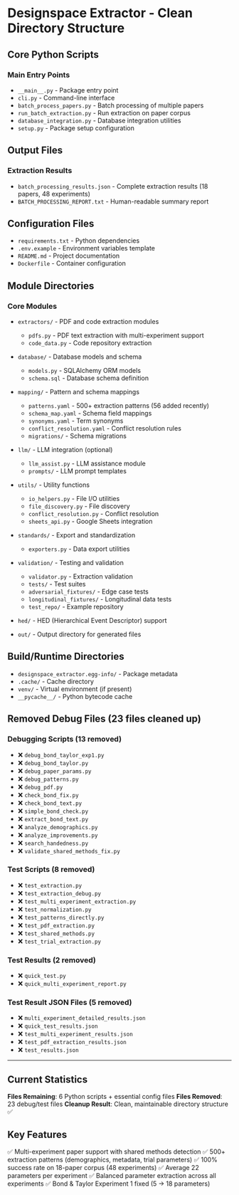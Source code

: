 # Designspace Extractor - Clean Directory Structure

## Core Python Scripts

### Main Entry Points
- `__main__.py` - Package entry point
- `cli.py` - Command-line interface
- `batch_process_papers.py` - Batch processing of multiple papers
- `run_batch_extraction.py` - Run extraction on paper corpus
- `database_integration.py` - Database integration utilities
- `setup.py` - Package setup configuration

## Output Files

### Extraction Results
- `batch_processing_results.json` - Complete extraction results (18 papers, 48 experiments)
- `BATCH_PROCESSING_REPORT.txt` - Human-readable summary report

## Configuration Files
- `requirements.txt` - Python dependencies
- `.env.example` - Environment variables template
- `README.md` - Project documentation
- `Dockerfile` - Container configuration

## Module Directories

### Core Modules
- `extractors/` - PDF and code extraction modules
  - `pdfs.py` - PDF text extraction with multi-experiment support
  - `code_data.py` - Code repository extraction
  
- `database/` - Database models and schema
  - `models.py` - SQLAlchemy ORM models
  - `schema.sql` - Database schema definition
  
- `mapping/` - Pattern and schema mappings
  - `patterns.yaml` - 500+ extraction patterns (56 added recently)
  - `schema_map.yaml` - Schema field mappings
  - `synonyms.yaml` - Term synonyms
  - `conflict_resolution.yaml` - Conflict resolution rules
  - `migrations/` - Schema migrations

- `llm/` - LLM integration (optional)
  - `llm_assist.py` - LLM assistance module
  - `prompts/` - LLM prompt templates

- `utils/` - Utility functions
  - `io_helpers.py` - File I/O utilities
  - `file_discovery.py` - File discovery
  - `conflict_resolution.py` - Conflict resolution
  - `sheets_api.py` - Google Sheets integration

- `standards/` - Export and standardization
  - `exporters.py` - Data export utilities

- `validation/` - Testing and validation
  - `validator.py` - Extraction validation
  - `tests/` - Test suites
  - `adversarial_fixtures/` - Edge case tests
  - `longitudinal_fixtures/` - Longitudinal data tests
  - `test_repo/` - Example repository

- `hed/` - HED (Hierarchical Event Descriptor) support

- `out/` - Output directory for generated files

## Build/Runtime Directories
- `designspace_extractor.egg-info/` - Package metadata
- `.cache/` - Cache directory
- `venv/` - Virtual environment (if present)
- `__pycache__/` - Python bytecode cache

## Removed Debug Files (23 files cleaned up)

### Debugging Scripts (13 removed)
- ❌ `debug_bond_taylor_exp1.py`
- ❌ `debug_bond_taylor.py`
- ❌ `debug_paper_params.py`
- ❌ `debug_patterns.py`
- ❌ `debug_pdf.py`
- ❌ `check_bond_fix.py`
- ❌ `check_bond_text.py`
- ❌ `simple_bond_check.py`
- ❌ `extract_bond_text.py`
- ❌ `analyze_demographics.py`
- ❌ `analyze_improvements.py`
- ❌ `search_handedness.py`
- ❌ `validate_shared_methods_fix.py`

### Test Scripts (8 removed)
- ❌ `test_extraction.py`
- ❌ `test_extraction_debug.py`
- ❌ `test_multi_experiment_extraction.py`
- ❌ `test_normalization.py`
- ❌ `test_patterns_directly.py`
- ❌ `test_pdf_extraction.py`
- ❌ `test_shared_methods.py`
- ❌ `test_trial_extraction.py`

### Test Results (2 removed)
- ❌ `quick_test.py`
- ❌ `quick_multi_experiment_report.py`

### Test Result JSON Files (5 removed)
- ❌ `multi_experiment_detailed_results.json`
- ❌ `quick_test_results.json`
- ❌ `test_multi_experiment_results.json`
- ❌ `test_pdf_extraction_results.json`
- ❌ `test_results.json`

---

## Current Statistics

**Files Remaining**: 6 Python scripts + essential config files
**Files Removed**: 23 debug/test files
**Cleanup Result**: Clean, maintainable directory structure ✅

## Key Features

✅ Multi-experiment paper support with shared methods detection
✅ 500+ extraction patterns (demographics, metadata, trial parameters)
✅ 100% success rate on 18-paper corpus (48 experiments)
✅ Average 22 parameters per experiment
✅ Balanced parameter extraction across all experiments
✅ Bond & Taylor Experiment 1 fixed (5 → 18 parameters)
